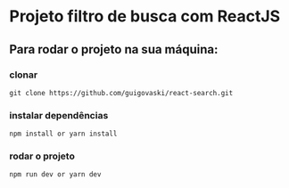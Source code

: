 # Projeto filtro de busca com ReactJS

## Para rodar o projeto na sua máquina:

### clonar
`git clone https://github.com/guigovaski/react-search.git`

### instalar dependências
`npm install or yarn install`

### rodar o projeto
`npm run dev or yarn dev`